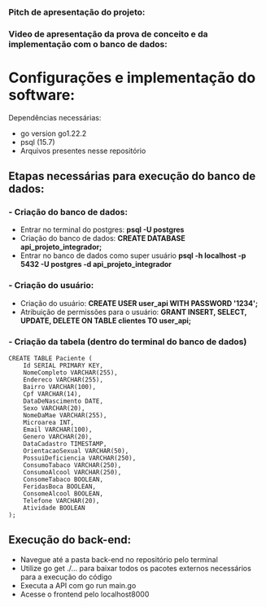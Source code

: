 ### Pitch de apresentação do projeto:

### Video de apresentação da prova de conceito e da implementação com o banco de dados:

# Configurações e implementação do software:
Dependências necessárias: 
- go version go1.22.2
- psql (15.7)
- Arquivos presentes nesse repositório

## Etapas necessárias para execução do banco de dados:
### - Criação do banco de dados:
  - Entrar no terminal do postgres: **psql -U postgres**
  - Criação do banco de dados:   **CREATE DATABASE api_projeto_integrador;**
  - Entrar no banco de dados como super usuário **psql -h localhost -p 5432 -U postgres -d api_projeto_integrador**
### - Criação do usuário:
  - Criação do usuário: **CREATE USER user_api WITH PASSWORD '1234';**
  - Atribuição de permissões para o usuário: **GRANT INSERT, SELECT, UPDATE, DELETE ON TABLE clientes TO user_api;**
### - Criação da tabela (dentro do terminal do banco de dados)

    CREATE TABLE Paciente (
        Id SERIAL PRIMARY KEY,
        NomeCompleto VARCHAR(255), 
        Endereco VARCHAR(255),
        Bairro VARCHAR(100), 
        Cpf VARCHAR(14), 
        DataDeNascimento DATE, 
        Sexo VARCHAR(20), 
        NomeDaMae VARCHAR(255), 
        Microarea INT,
        Email VARCHAR(100),
        Genero VARCHAR(20), 
        DataCadastro TIMESTAMP,
        OrientacaoSexual VARCHAR(50),
        PossuiDeficiencia VARCHAR(250),
        ConsumoTabaco VARCHAR(250),
        ConsumoAlcool VARCHAR(250), 
        ConsomeTabaco BOOLEAN,
        FeridasBoca BOOLEAN,
        ConsomeAlcool BOOLEAN,
        Telefone VARCHAR(20), 
        Atividade BOOLEAN
    );

## Execução do back-end:
 - Navegue até a pasta back-end no repositório pelo terminal
 - Utilize go get ./... para baixar todos os pacotes externos necessários para a execução do código
 - Executa a API com go run main.go
 - Acesse o frontend pelo localhost8000
